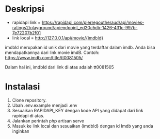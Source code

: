 # Deskripsi
- rapidapi link = https://rapidapi.com/pierregoutheraud/api/movies-ratings2/playground/apiendpoint_ed20c5db-1426-431c-997b-7e72207b2f01
- link local = http://127.0.0.1/api/movie/{imdbId}

imdbId merupakan id unik dari movie yang terdaftar dalam imdb. Anda bisa mendapatkannya dari link movie imdB. Contoh:
https://www.imdb.com/title/tt0081505/

Dalam hal ini, imdbId dari link di atas adalah tt0081505

# Instalasi
1. Clone repository.
2. Ubah .env.example menjadi .env
3. Sesuaikan RAPIDAPI_KEY dengan kode API yang didapat dari link rapidapi di atas.
4. Jalankan perintah php artisan serve
5. Masuk ke link local dan sesuaikan {imdbId} dengan id Imdb yang anda inginkan
